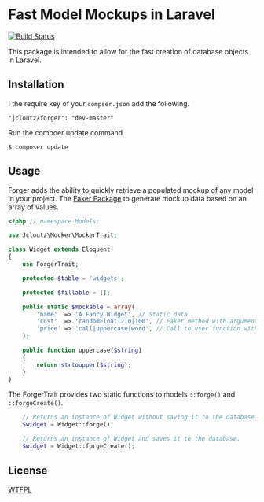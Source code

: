 # Fast Model Mockups in Laravel

[![Build Status](https://travis-ci.org/jcloutz/laravel-forger.png?branch=master)](https://travis-ci.org/jcloutz/laravel-forger)

This package is intended to allow for the fast creation of database objects in Laravel.

## Installation

I the require key of your `compser.json` add the following.

```
"jcloutz/forger": "dev-master"
```

Run the compoer update command

```
$ composer update
```

## Usage

Forger adds the ability to quickly retrieve a populated mockup of any model in your project. The [Faker Package](https://github.com/fzaninotto/Faker) to generate mockup data based on an array of values.


```php
<?php // namespace Models;

use Jcloutz\Mocker\MockerTrait;

class Widget extends Eloquent
{
    use ForgerTrait;

    protected $table = 'widgets';

    protected $fillable = [];

    public static $mockable = array(
        'name'  => 'A Fancy Widget', // Static data
        'cost'  => 'randomFloat|2|0|100', // Faker method with arguments
        'price' => 'call|uppercase|word', // Call to user function with data from faker
    );

    public function uppercase($string)
    {
        return strtoupper($string);
    }
}

```

The ForgerTrait provides two static functions to models `::forge()` and `::forgeCreate()`.


```php
    // Returns an instance of Widget without saving it to the database.
    $widget = Widget::forge();

    // Returns an instance of Widget and saves it to the database.
    $widget = Widget::forgeCreate();
```

## License

[WTFPL](http://www.wtfpl.net/)